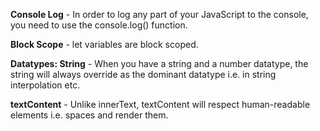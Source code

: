 **Console Log** - In order to log any part of your JavaScript to the console,
                  you need to use the console.log() function.

**Block Scope** - let variables are block scoped.

**Datatypes: String** - When you have a string and a number datatype, the string
                        will always override as the dominant datatype i.e. in string
                        interpolation etc.

**textContent** - Unlike innerText, textContent will respect human-readable elements
                  i.e. spaces and render them.
